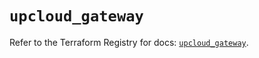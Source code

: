 # `upcloud_gateway`

Refer to the Terraform Registry for docs: [`upcloud_gateway`](https://registry.terraform.io/providers/upcloudltd/upcloud/5.20.4/docs/resources/gateway).
